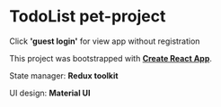 # TodoList pet-project

Click __'guest login'__ for view app without registration

This project was bootstrapped with [__Create React App__](https://github.com/facebook/create-react-app).

State manager: __Redux toolkit__

UI design:  __Material UI__


